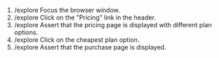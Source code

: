 1. /explore Focus the browser window.
2. /explore Click on the "Pricing" link in the header.
3. /explore Assert that the pricing page is displayed with different plan options.
4. /explore Click on the cheapest plan option.
5. /explore Assert that the purchase page is displayed.